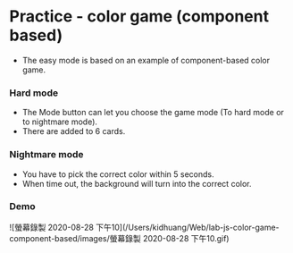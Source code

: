 # Practice - color game (component based)

- The easy mode is based on an example of component-based color game.

### Hard mode

- The Mode button can let you choose the game mode (To hard mode or to nightmare mode).
- There are added to 6 cards.

### Nightmare mode

- You have to pick the correct color within 5 seconds.
- When time out, the background will turn into the correct color.

### Demo

![螢幕錄製 2020-08-28 下午10](/Users/kidhuang/Web/lab-js-color-game-component-based/images/螢幕錄製 2020-08-28 下午10.gif)